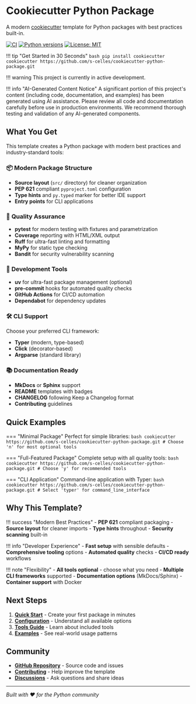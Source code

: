 # Cookiecutter Python Package

A modern [cookiecutter](https://github.com/cookiecutter/cookiecutter) template for Python packages with best practices built-in.

[![CI](https://github.com/s-celles/cookiecutter-python-package/actions/workflows/ci.yml/badge.svg)](https://github.com/s-celles/cookiecutter-python-package/actions/workflows/ci.yml)
[![Python versions](https://img.shields.io/badge/python-3.9%2B-blue.svg)](https://www.python.org/downloads/)
[![License: MIT](https://img.shields.io/badge/License-MIT-yellow.svg)](https://opensource.org/licenses/MIT)

!!! tip "Get Started in 30 Seconds"
    ```bash
    pip install cookiecutter
    cookiecutter https://github.com/s-celles/cookiecutter-python-package.git
    ```

!!! warning This project is currently in active development.

!!! info "AI-Generated Content Notice" A significant portion of this project's content (including code, documentation, and examples) has been generated using AI assistance. Please review all code and documentation carefully before use in production environments. We recommend thorough testing and validation of any AI-generated components.

## What You Get

This template creates a Python package with modern best practices and industry-standard tools:

### 📦 **Modern Package Structure**
- **Source layout** (`src/` directory) for cleaner organization
- **PEP 621** compliant `pyproject.toml` configuration
- **Type hints** and `py.typed` marker for better IDE support
- **Entry points** for CLI applications

### 🧪 **Quality Assurance**
- **pytest** for modern testing with fixtures and parametrization
- **Coverage** reporting with HTML/XML output
- **Ruff** for ultra-fast linting and formatting
- **MyPy** for static type checking
- **Bandit** for security vulnerability scanning

### 🔧 **Development Tools**
- **uv** for ultra-fast package management (optional)
- **pre-commit** hooks for automated quality checks
- **GitHub Actions** for CI/CD automation
- **Dependabot** for dependency updates

### 🛠️ **CLI Support**
Choose your preferred CLI framework:
- **Typer** (modern, type-based)
- **Click** (decorator-based)
- **Argparse** (standard library)

### 📚 **Documentation Ready**
- **MkDocs** or **Sphinx** support
- **README** templates with badges
- **CHANGELOG** following Keep a Changelog format
- **Contributing** guidelines

## Quick Examples

=== "Minimal Package"
    Perfect for simple libraries:
    ```bash
    cookiecutter https://github.com/s-celles/cookiecutter-python-package.git
    # Choose 'n' for most optional tools
    ```

=== "Full-Featured Package"
    Complete setup with all quality tools:
    ```bash
    cookiecutter https://github.com/s-celles/cookiecutter-python-package.git
    # Choose 'y' for recommended tools
    ```

=== "CLI Application"
    Command-line application with Typer:
    ```bash
    cookiecutter https://github.com/s-celles/cookiecutter-python-package.git
    # Select 'typer' for command_line_interface
    ```

## Why This Template?

!!! success "Modern Best Practices"
    - **PEP 621** compliant packaging
    - **Source layout** for cleaner imports
    - **Type hints** throughout
    - **Security scanning** built-in

!!! info "Developer Experience"
    - **Fast setup** with sensible defaults
    - **Comprehensive tooling** options
    - **Automated quality** checks
    - **CI/CD ready** workflows

!!! note "Flexibility"
    - **All tools optional** - choose what you need
    - **Multiple CLI frameworks** supported
    - **Documentation options** (MkDocs/Sphinx)
    - **Container support** with Docker

## Next Steps

1. **[Quick Start](getting-started/quick-start.md)** - Create your first package in minutes
2. **[Configuration](configuration/template-options.md)** - Understand all available options
3. **[Tools Guide](tools/overview.md)** - Learn about included tools
4. **[Examples](getting-started/examples.md)** - See real-world usage patterns

## Community

- **[GitHub Repository](https://github.com/s-celles/cookiecutter-python-package)** - Source code and issues
- **[Contributing](development/contributing.md)** - Help improve the template
- **[Discussions](https://github.com/s-celles/cookiecutter-python-package/discussions)** - Ask questions and share ideas

---

*Built with ❤️ for the Python community*
